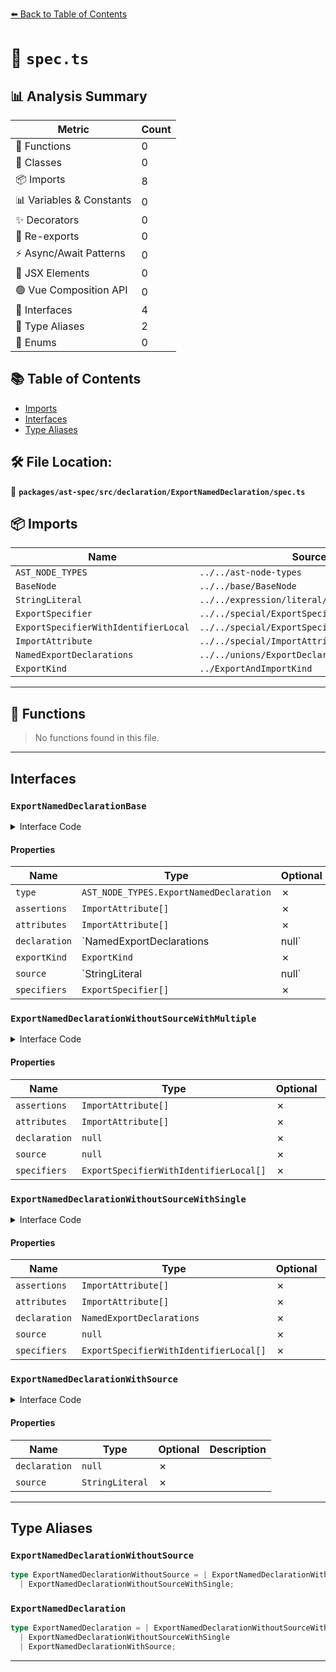 [⬅️ Back to Table of Contents](../../../../../index.md)

# 📄 `spec.ts`

## 📊 Analysis Summary

| Metric | Count |
|--------|-------|
| 🔧 Functions | 0 |
| 🧱 Classes | 0 |
| 📦 Imports | 8 |
| 📊 Variables & Constants | 0 |
| ✨ Decorators | 0 |
| 🔄 Re-exports | 0 |
| ⚡ Async/Await Patterns | 0 |
| 💠 JSX Elements | 0 |
| 🟢 Vue Composition API | 0 |
| 📐 Interfaces | 4 |
| 📑 Type Aliases | 2 |
| 🎯 Enums | 0 |

## 📚 Table of Contents

- [Imports](#imports)
- [Interfaces](#interfaces)
- [Type Aliases](#type-aliases)

## 🛠️ File Location:
📂 **`packages/ast-spec/src/declaration/ExportNamedDeclaration/spec.ts`**

## 📦 Imports

| Name | Source |
|------|--------|
| `AST_NODE_TYPES` | `../../ast-node-types` |
| `BaseNode` | `../../base/BaseNode` |
| `StringLiteral` | `../../expression/literal/StringLiteral/spec` |
| `ExportSpecifier` | `../../special/ExportSpecifier/spec` |
| `ExportSpecifierWithIdentifierLocal` | `../../special/ExportSpecifier/spec` |
| `ImportAttribute` | `../../special/ImportAttribute/spec` |
| `NamedExportDeclarations` | `../../unions/ExportDeclaration` |
| `ExportKind` | `../ExportAndImportKind` |


---

## 🔧 Functions

> No functions found in this file.


---

## Interfaces

### `ExportNamedDeclarationBase`

<details><summary>Interface Code</summary>

```ts
interface ExportNamedDeclarationBase extends BaseNode {
  type: AST_NODE_TYPES.ExportNamedDeclaration;
  /**
   * The assertions declared for the export.
   * @example
   * ```ts
   * export { foo } from 'mod' assert \{ type: 'json' \};
   * ```
   * This will be an empty array if `source` is `null`
   * @deprecated Replaced with {@link `attributes`}.
   */
  assertions: ImportAttribute[];
  /**
   * The attributes declared for the export.
   * @example
   * ```ts
   * export { foo } from 'mod' with \{ type: 'json' \};
   * ```
   * This will be an empty array if `source` is `null`
   */
  attributes: ImportAttribute[];
  /**
   * The exported declaration.
   * @example
   * ```ts
   * export const x = 1;
   * ```
   * This will be `null` if `source` is not `null`, or if there are `specifiers`
   */
  declaration: NamedExportDeclarations | null;
  /**
   * The kind of the export.
   */
  exportKind: ExportKind;
  /**
   * The source module being exported from.
   */
  source: StringLiteral | null;
  /**
   * The specifiers being exported.
   * @example
   * ```ts
   * export { a, b };
   * ```
   * This will be an empty array if `declaration` is not `null`
   */
  specifiers: ExportSpecifier[];
}
```
</details>

#### Properties

| Name | Type | Optional | Description |
|------|------|----------|-------------|
| `type` | `AST_NODE_TYPES.ExportNamedDeclaration` | ✗ |  |
| `assertions` | `ImportAttribute[]` | ✗ |  |
| `attributes` | `ImportAttribute[]` | ✗ |  |
| `declaration` | `NamedExportDeclarations | null` | ✗ |  |
| `exportKind` | `ExportKind` | ✗ |  |
| `source` | `StringLiteral | null` | ✗ |  |
| `specifiers` | `ExportSpecifier[]` | ✗ |  |

### `ExportNamedDeclarationWithoutSourceWithMultiple`

<details><summary>Interface Code</summary>

```ts
export interface ExportNamedDeclarationWithoutSourceWithMultiple
  extends ExportNamedDeclarationBase {
  /**
   * This will always be an empty array.
   * @deprecated Replaced with {@link `attributes`}.
   */
  assertions: ImportAttribute[];
  /**
   * This will always be an empty array.
   */
  attributes: ImportAttribute[];
  declaration: null;
  source: null;
  // Cannot have literal local without a source
  specifiers: ExportSpecifierWithIdentifierLocal[];
}
```
</details>

#### Properties

| Name | Type | Optional | Description |
|------|------|----------|-------------|
| `assertions` | `ImportAttribute[]` | ✗ |  |
| `attributes` | `ImportAttribute[]` | ✗ |  |
| `declaration` | `null` | ✗ |  |
| `source` | `null` | ✗ |  |
| `specifiers` | `ExportSpecifierWithIdentifierLocal[]` | ✗ |  |

### `ExportNamedDeclarationWithoutSourceWithSingle`

<details><summary>Interface Code</summary>

```ts
export interface ExportNamedDeclarationWithoutSourceWithSingle
  extends ExportNamedDeclarationBase {
  /**
   * This will always be an empty array.
   * @deprecated Replaced with {@link `attributes`}.
   */
  assertions: ImportAttribute[];
  /**
   * This will always be an empty array.
   */
  attributes: ImportAttribute[];
  declaration: NamedExportDeclarations;
  source: null;
  /**
   * This will always be an empty array.
   */
  specifiers: ExportSpecifierWithIdentifierLocal[];
}
```
</details>

#### Properties

| Name | Type | Optional | Description |
|------|------|----------|-------------|
| `assertions` | `ImportAttribute[]` | ✗ |  |
| `attributes` | `ImportAttribute[]` | ✗ |  |
| `declaration` | `NamedExportDeclarations` | ✗ |  |
| `source` | `null` | ✗ |  |
| `specifiers` | `ExportSpecifierWithIdentifierLocal[]` | ✗ |  |

### `ExportNamedDeclarationWithSource`

<details><summary>Interface Code</summary>

```ts
export interface ExportNamedDeclarationWithSource
  extends ExportNamedDeclarationBase {
  declaration: null;
  source: StringLiteral;
}
```
</details>

#### Properties

| Name | Type | Optional | Description |
|------|------|----------|-------------|
| `declaration` | `null` | ✗ |  |
| `source` | `StringLiteral` | ✗ |  |


---

## Type Aliases

### `ExportNamedDeclarationWithoutSource`

```ts
type ExportNamedDeclarationWithoutSource = | ExportNamedDeclarationWithoutSourceWithMultiple
  | ExportNamedDeclarationWithoutSourceWithSingle;
```

### `ExportNamedDeclaration`

```ts
type ExportNamedDeclaration = | ExportNamedDeclarationWithoutSourceWithMultiple
  | ExportNamedDeclarationWithoutSourceWithSingle
  | ExportNamedDeclarationWithSource;
```


---